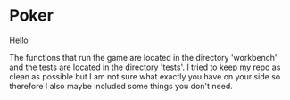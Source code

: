 # Poker

Hello

The functions that run the game are located in the directory 'workbench' and the tests are located in the directory 'tests'.
I tried to keep my repo as clean as possible but I am not sure what exactly you have on your side so therefore I also maybe
included some things you don't need.
